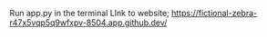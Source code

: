 Run app.py in the terminal 
LInk to website; https://fictional-zebra-r47x5vqp5q9wfxpv-8504.app.github.dev/ 
